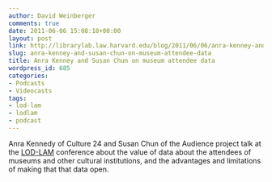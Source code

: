 ```yaml
---
author: David Weinberger
comments: true
date: 2011-06-06 15:08:18+00:00
layout: post
link: http://librarylab.law.harvard.edu/blog/2011/06/06/anra-kenney-and-susan-chun-on-museum-attendee-data/
slug: anra-kenney-and-susan-chun-on-museum-attendee-data
title: Anra Kenney and Susan Chun on museum attendee data
wordpress_id: 685
categories:
- Podcasts
- Videocasts
tags:
- lod-lam
- lodlam
- podcast
---
```


Anra Kennedy of Culture 24 and Susan Chun of the Audience project talk at the [LOD-LAM](http://lod-lam.net) conference about the value of data about the attendees of museums and other cultural institutions, and the advantages and limitations of making that that data open.



